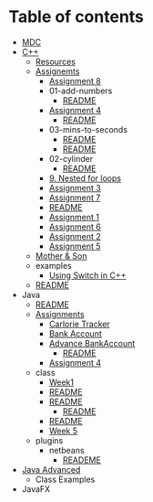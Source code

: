 # Table of contents

* [MDC](README.md)
* [C++](c++/README.md)
  * [Resources](c++/resources.md)
  * [Assignemts](c++/assignemts/README.md)
    * [Assignment 8](c++/assignemts/assignment-8.md)
    * 01-add-numbers
      * [README](c++/assignemts/01-add-numbers/readme.md)
    * [Assignment 4](c++/assignemts/assignment-4/README.md)
      * [README](c++/assignemts/assignment-4/readme.md)
    * 03-mins-to-seconds
      * [README](c++/assignemts/03-mins-to-seconds/readme.md)
      * [README](c++/assignemts/03-mins-to-seconds/readme-1.md)
    * 02-cylinder
      * [README](c++/assignemts/02-cylinder/readme.md)
    * [9. Nested for loops](c++/assignemts/9.-nested-for-loops.md)
    * [Assignment 3](c++/assignemts/assignment-3.md)
    * [Assignment 7](c++/assignemts/assignment-7.md)
    * [README](c++/assignemts/readme.md)
    * [Assignment 1](c++/assignemts/assignment-1.md)
    * [Assignment  6](c++/assignemts/assignment-6.md)
    * [Assignment 2](c++/assignemts/assignment-2.md)
    * [Assignment 5](c++/assignemts/assignment-5.md)
  * [Mother & Son](c++/mother-and-son.md)
  * examples
    * [Using Switch in C++](c++/examples/using-switch-in-c++.md)
  * [README](c++/readme.md)
* Java
  * [README](java/readme.md)
  * [Assignments](java/assignments/README.md)
    * [Carlorie Tracker](java/assignments/carlorie-tracker.md)
    * [Bank Account](java/assignments/bank-account.md)
    * [Advance BankAccount](java/assignments/advance-bankaccount/README.md)
      * [README](java/assignments/advance-bankaccount/readme.md)
    * [Assignment 4](java/assignments/assignment-4.md)
  * class
    * [Week1](java/class/week1.md)
    * [README](java/class/readme.md)
    * [README](java/class/readme-1/README.md)
      * [README](java/class/readme-1/readme.md)
    * [README](java/class/readme-2.md)
    * [Week 5](java/class/week-5.md)
  * plugins
    * netbeans
      * [READEME](java/plugins/netbeans/reademe.md)
* [Java Advanced](java-advanced/README.md)
  * Class Examples
* JavaFX

